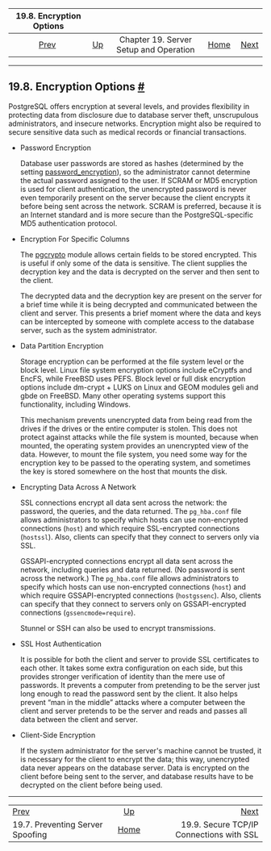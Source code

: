 

|                           19.8. Encryption Options                          |                                                             |                                        |                                                       |                                                                  |
| :-------------------------------------------------------------------------: | :---------------------------------------------------------- | :------------------------------------: | ----------------------------------------------------: | ---------------------------------------------------------------: |
| [Prev](preventing-server-spoofing.html "19.7. Preventing Server Spoofing")  | [Up](runtime.html "Chapter 19. Server Setup and Operation") | Chapter 19. Server Setup and Operation | [Home](index.html "PostgreSQL 17devel Documentation") |  [Next](ssl-tcp.html "19.9. Secure TCP/IP Connections with SSL") |

***

## 19.8. Encryption Options [#](#ENCRYPTION-OPTIONS)

PostgreSQL offers encryption at several levels, and provides flexibility in protecting data from disclosure due to database server theft, unscrupulous administrators, and insecure networks. Encryption might also be required to secure sensitive data such as medical records or financial transactions.

* Password Encryption

    Database user passwords are stored as hashes (determined by the setting [password\_encryption](runtime-config-connection.html#GUC-PASSWORD-ENCRYPTION)), so the administrator cannot determine the actual password assigned to the user. If SCRAM or MD5 encryption is used for client authentication, the unencrypted password is never even temporarily present on the server because the client encrypts it before being sent across the network. SCRAM is preferred, because it is an Internet standard and is more secure than the PostgreSQL-specific MD5 authentication protocol.

* Encryption For Specific Columns

    The [pgcrypto](pgcrypto.html "F.27. pgcrypto — cryptographic functions") module allows certain fields to be stored encrypted. This is useful if only some of the data is sensitive. The client supplies the decryption key and the data is decrypted on the server and then sent to the client.

    The decrypted data and the decryption key are present on the server for a brief time while it is being decrypted and communicated between the client and server. This presents a brief moment where the data and keys can be intercepted by someone with complete access to the database server, such as the system administrator.

* Data Partition Encryption

    Storage encryption can be performed at the file system level or the block level. Linux file system encryption options include eCryptfs and EncFS, while FreeBSD uses PEFS. Block level or full disk encryption options include dm-crypt + LUKS on Linux and GEOM modules geli and gbde on FreeBSD. Many other operating systems support this functionality, including Windows.

    This mechanism prevents unencrypted data from being read from the drives if the drives or the entire computer is stolen. This does not protect against attacks while the file system is mounted, because when mounted, the operating system provides an unencrypted view of the data. However, to mount the file system, you need some way for the encryption key to be passed to the operating system, and sometimes the key is stored somewhere on the host that mounts the disk.

* Encrypting Data Across A Network

    SSL connections encrypt all data sent across the network: the password, the queries, and the data returned. The `pg_hba.conf` file allows administrators to specify which hosts can use non-encrypted connections (`host`) and which require SSL-encrypted connections (`hostssl`). Also, clients can specify that they connect to servers only via SSL.

    GSSAPI-encrypted connections encrypt all data sent across the network, including queries and data returned. (No password is sent across the network.) The `pg_hba.conf` file allows administrators to specify which hosts can use non-encrypted connections (`host`) and which require GSSAPI-encrypted connections (`hostgssenc`). Also, clients can specify that they connect to servers only on GSSAPI-encrypted connections (`gssencmode=require`).

    Stunnel or SSH can also be used to encrypt transmissions.

* SSL Host Authentication

    It is possible for both the client and server to provide SSL certificates to each other. It takes some extra configuration on each side, but this provides stronger verification of identity than the mere use of passwords. It prevents a computer from pretending to be the server just long enough to read the password sent by the client. It also helps prevent “man in the middle” attacks where a computer between the client and server pretends to be the server and reads and passes all data between the client and server.

* Client-Side Encryption

    If the system administrator for the server's machine cannot be trusted, it is necessary for the client to encrypt the data; this way, unencrypted data never appears on the database server. Data is encrypted on the client before being sent to the server, and database results have to be decrypted on the client before being used.

***

|                                                                             |                                                             |                                                                  |
| :-------------------------------------------------------------------------- | :---------------------------------------------------------: | ---------------------------------------------------------------: |
| [Prev](preventing-server-spoofing.html "19.7. Preventing Server Spoofing")  | [Up](runtime.html "Chapter 19. Server Setup and Operation") |  [Next](ssl-tcp.html "19.9. Secure TCP/IP Connections with SSL") |
| 19.7. Preventing Server Spoofing                                            |    [Home](index.html "PostgreSQL 17devel Documentation")    |                         19.9. Secure TCP/IP Connections with SSL |
